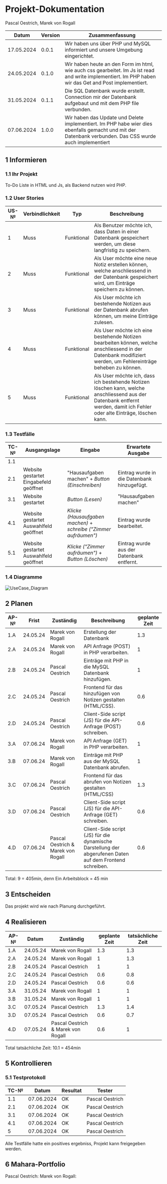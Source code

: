 # Projekt-Dokumentation

Pascal Oestrich, Marek von Rogall

| Datum | Version | Zusammenfassung                                              |
| ----- | ------- | ------------------------------------------------------------ |
|  17.05.2024     | 0.0.1   | Wir haben uns über PHP und MySQL informiert und unsere Umgebung eingerichtet. |
|   24.05.2024    | 0.1.0   |  Wir haben heute an den Form im html, wie auch css gearbeitet. Im Js ist read and write implementiert. Im PHP haben wir das Get and Post implementiert.|
|   31.05.2024    | 0.1.1   |  Die SQL Datenbank wurde erstellt. Connection mir der Datenbank aufgebaut und mit dem PHP file verbunden.|
|   07.06.2024    | 1.0.0   |  Wir haben das Update und Delete implementiert. Im PHP habe wier dies ebenfalls gemacht und mit der Datenbank verbunden. Das CSS wurde auch implementiert|                                      

## 1 Informieren

### 1.1 Ihr Projekt

To-Do Liste in HTML und Js, als Backend nutzen wird PHP.

### 1.2 User Stories

| US-№ | Verbindlichkeit | Typ  | Beschreibung                       |
| ---- | --------------- | ---- | ---------------------------------- |
| 1  |   Muss | Funktional | Als Benutzer möchte ich, dass Daten in einer Datenbank gespeichert werden, um diese langfristig zu speichern. |
| 2    |       Muss          |   Funktional   | Als User möchte eine neue Notiz erstellen können, welche anschliessend in der Datenbank gespeichert wird, um Einträge speichern zu können. |
| 3  |        Muss         |  Funktional    |  Als User möchte ich bestehende Notizen aus der Datenbank abrufen können, um meine Einträge zulesen.                                  |
| 4  |        Muss         |   Funktional   |   Als User möchte ich eine bestehende Notizen bearbeiten können, welche anschliessend in der Datenbank modifiziert werden, um Fehlereinträge beheben zu können.               |
| 5  |        Muss         |   Funktional   |  Als User möchte ich, dass ich bestehende Notizen löschen kann, welche anschliessend aus der Datenbank entfernt werden, damit ich Fehler oder alte Einträge, löschen kann.       |


### 1.3 Testfälle

| TC-№ | Ausgangslage | Eingabe | Erwartete Ausgabe |
| ---- | ------------ | ------- | ----------------- |
| 1.1 | | | |
| 2.1  |    Website gestartet Eingabefeld geöffnet          |   "Hausaufgaben machen" + *Button (Einschreiben)*      |      Eintrag wurde in die Datenbank hinzugefügt.             |
| 3.1  |    Website gestartet         |   *Button (Lesen)*       |     "Hausaufgaben machen"            |
| 4.1  |    Website gestartet Auswahlfeld geöffnet    |   *Klicke (Hausaufgaben machen)* + *schreibe ("Zimmer aufräumen")*     | Eintrag wurde bearbeitet.                  |
| 5.1  |    Website gestartet Auswahlfeld geöffnet         |     *Klicke ("Zimmer aufräumen")*  + *Button (Löschen)*         |         Eintrag wurde aus der Datenbank entfernt.          |


### 1.4 Diagramme

![UseCase_Diagram](https://github.com/Tagesmeister/PHP_To-Do-List_LA1305/assets/110892258/9d8c0d6b-651d-46ae-8ab6-8c417b6b8586)


## 2 Planen

| AP-№ | Frist | Zuständig | Beschreibung | geplante Zeit |
| ---- | ----- | --------- | ------------ | ------------- |
| 1.A  |   24.05.24    |   Marek von Rogall        |      Erstellung der Datenbank        |      1.3        |
| 2.A  |   24.05.24    |   Marek von Rogall        |      API Anfrage (POST) in PHP verarbeiten. | 1  |
| 2.B  |   24.05.24    |   Pascal Oestrich        |      Einträge mit PHP in die MySQL Datenbank hinzufügen.        |     1          |
| 2.C  |   24.05.24    |   Pascal Oestrich        |      Frontend für das hinzufügen von Notizen gestalten (HTML/CSS).        |     0.6          |
| 2.D  |   24.05.24    |   Pascal Oestrich         |      Client-Side script (JS) für die API-Anfrage (POST) schreiben.        |     0.6          |
| 3.A  |   07.06.24    |   Marek von Rogall        |      API Anfrage (GET) in PHP verarbeiten. | 1  |
| 3.B  |   07.06.24    |   Marek von Rogall        |      Einträge mit PHP aus der MySQL Datenbank abrufen.        |     1         |
| 3.C  |   07.06.24    |   Pascal Oestrich        |      Frontend für das abrufen von Notizen gestalten (HTML/CSS)        |     1.3         |
| 3.D  |   07.06.24    |   Pascal Oestrich         |      Client-Side script (JS) für die API-Anfrage (GET) schreiben.        |     0.6          |
| 4.D  |   07.06.24    |   Pascal Oestrich & Marek von Rogall        |      Client-Side script (JS) für die dynamische Darstellung der abgerufenen Daten auf dem Frontend schreiben.        |     0.6          |

Total: 9 = 405min, denn Ein Arbeitsblock = 45 min

## 3 Entscheiden

Das projekt wird wie nach Planung durchgeführt.

## 4 Realisieren

| AP-№ | Datum | Zuständig | geplante Zeit | tatsächliche Zeit |
| ---- | ----- | --------- | ------------- | ----------------- |
| 1.A     |  24.05.24     |    Marek von Rogall       |      1.3          |     1.3              |
| 2.A     |  24.05.24     |    Marek von Rogall       |       1         |       1.3            |
| 2.B     |  24.05.24     |    Pascal Oestrich      |        1        |          1         |
| 2.C     |  24.05.24     |      Pascal Oestrich        |       0.6        |       0.8            |
| 2.D     |  24.05.24     |     Pascal Oestrich        |      0.6         |         0.6          |
| 3.A     |  31.05.24     |      Marek von Rogall     |         1       |           1        |
| 3.B     |  31.05.24     |    Marek von Rogall      |        1        |         1          |
| 3.C     |  07.05.24     |     Pascal Oestrich      |        1.3       |         1.4          |
| 3.D     |   07.05.24    |     Pascal Oestrich        |      0.6          |      0.7             |
| 4.D     |  07.05.24     |     Pascal Oestrich & Marek von Rogall     |         0.6        |        1           |

Total tatsächliche Zeit: 10.1 = 454min

## 5 Kontrollieren

### 5.1 Testprotokoll

| TC-№ | Datum | Resultat | Tester |
| ---- | ----- | -------- | ------ |
| 1.1  |  07.06.2024     |    OK      |   Pascal Oestrich     |
| 2.1  |    07.06.2024    |    OK       |     Pascal Oestrich    |
|  3.1   |   07.06.2024     |   OK        |    Pascal Oestrich     |
| 4.1  |  07.06.2024      |   OK        |   Pascal Oestrich      |
| 5   |   07.06.2024     |    OK      |   Pascal Oestrich      |

Alle Testfälle hatte ein positives ergebniss, Projekt kann freigegeben werden.

## 6 Mahara-Portfolio

Pascal Oestrich:
Marek von Rogall:
